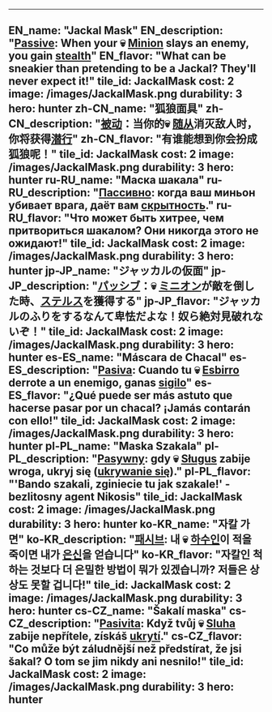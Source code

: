 ---

EN_name: "Jackal Mask"
EN_description: "<u>Passive</u>: When your 💀 <u>Minion</u> slays an enemy, you gain <u>stealth</u>"
EN_flavor: "What can be sneakier than pretending to be a Jackal? They'll never expect it!"
tile_id: JackalMask
cost: 2
image: /images/JackalMask.png
durability: 3
hero: hunter
zh-CN_name: "狐狼面具"
zh-CN_description: "<u>被动</u>：当你的💀 <u>随从</u>消灭敌人时，你将获得<u>潜行</u>"
zh-CN_flavor: "有谁能想到你会扮成狐狼呢！"
tile_id: JackalMask
cost: 2
image: /images/JackalMask.png
durability: 3
hero: hunter
ru-RU_name: "Маска шакала"
ru-RU_description: "<u>Пассивно</u>: когда ваш миньон убивает врага, даёт вам <u>скрытность</u>."
ru-RU_flavor: "Что может быть хитрее, чем притвориться шакалом? Они никогда этого не ожидают!"
tile_id: JackalMask
cost: 2
image: /images/JackalMask.png
durability: 3
hero: hunter
jp-JP_name: "ジャッカルの仮面"
jp-JP_description: "<u>パッシブ</u>：💀 <u>ミニオン</u>が敵を倒した時、<u>ステルス</u>を獲得する"
jp-JP_flavor: "ジャッカルのふりをするなんて卑怯だよな！奴ら絶対見破れないぞ！"
tile_id: JackalMask
cost: 2
image: /images/JackalMask.png
durability: 3
hero: hunter
es-ES_name: "Máscara de Chacal"
es-ES_description: "<u>Pasiva</u>: Cuando tu 💀 <u>Esbirro</u> derrote a un enemigo, ganas <u>sigilo</u>"
es-ES_flavor: "¿Qué puede ser más astuto que hacerse pasar por un chacal? ¡Jamás contarán con ello!"
tile_id: JackalMask
cost: 2
image: /images/JackalMask.png
durability: 3
hero: hunter
pl-PL_name: "Maska Szakala"
pl-PL_description: "<u>Pasywny</u>: gdy 💀 <u>Sługus</u> zabije wroga, ukryj się (<u>ukrywanie się</u>)."
pl-PL_flavor: "'Bando szakali, zginiecie tu jak szakale!' - bezlitosny agent Nikosis"
tile_id: JackalMask
cost: 2
image: /images/JackalMask.png
durability: 3
hero: hunter
ko-KR_name: "자칼 가면"
ko-KR_description: "<u>패시브</u>: 내 💀 <u>하수인</u>이 적을 죽이면 내가 <u>은신</u>을 얻습니다"
ko-KR_flavor: "자칼인 척하는 것보다 더 은밀한 방법이 뭐가 있겠습니까? 저들은 상상도 못할 겁니다!"
tile_id: JackalMask
cost: 2
image: /images/JackalMask.png
durability: 3
hero: hunter
cs-CZ_name: "Šakalí maska"
cs-CZ_description: "<u>Pasivita</u>: Když tvůj 💀 <u>Sluha</u> zabije nepřítele, získáš <u>ukrytí</u>."
cs-CZ_flavor: "Co může být záludnější než předstírat, že jsi šakal? O tom se jim nikdy ani nesnilo!"
tile_id: JackalMask
cost: 2
image: /images/JackalMask.png
durability: 3
hero: hunter
---